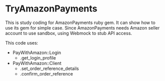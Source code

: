 # TryAmazonPayments

This is study coding for AmazonPayments ruby gem.
It can show how to use its gem for simple case.
Since AmazonPayments needs Amazon seller account to use sandbox, using Webmock to stub API access.

This code uses:
* PayWithAmazon::Login
  * .get_login_profile
* PayWithAmazon::Client
  * .set_order_reference_details
  * .confirm_order_reference
